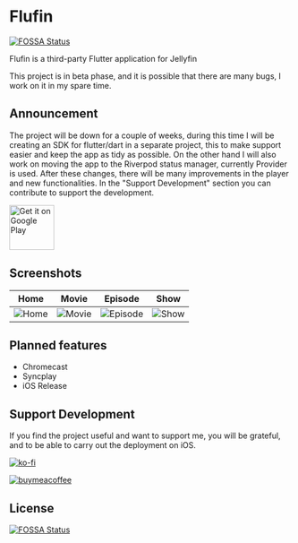 # Flufin
[![FOSSA Status](https://app.fossa.com/api/projects/git%2Bgithub.com%2Ftherhenals%2Fflufin.svg?type=shield)](https://app.fossa.com/projects/git%2Bgithub.com%2Ftherhenals%2Fflufin?ref=badge_shield)

Flufin is a third-party Flutter application for Jellyfin

This project is in beta phase, and it is possible that there are many bugs, I work on it in my spare time.

## Announcement

The project will be down for a couple of weeks, during this time I will be creating an SDK for flutter/dart in a separate project, this to make support easier and keep the app as tidy as possible. On the other hand I will also work on moving the app to the Riverpod status manager, currently Provider is used. After these changes, there will be many improvements in the player and new functionalities. In the "Support Development" section you can contribute to support the development. 

<a href='https://play.google.com/store/apps/details?id=com.therhenals.flufin'><img alt='Get it on Google Play' src='https://play.google.com/intl/en_us/badges/static/images/badges/en_badge_web_generic.png' height="80"/></a>

## Screenshots
Home | Movie | Episode | Show
-----|-------|---------|-----
![Home](assets/home.png) | ![Movie](assets/movie.png) | ![Episode](assets/episode.png) | ![Show](assets/show.png)



## Planned features

- Chromecast
- Syncplay
- iOS Release

## Support Development

If you find the project useful and want to support me, you will be grateful, and to be able to carry out the deployment on iOS.

[![ko-fi](https://ko-fi.com/img/githubbutton_sm.svg)](https://ko-fi.com/therhenals)

[![buymeacoffee](https://img.buymeacoffee.com/button-api/?slug=therhenals&button_colour=FFDD00&font_colour=000000&font_family=Poppins&outline_colour=000000&coffee_colour=ffffff)](https://www.buymeacoffee.com/therhenals)

## License
[![FOSSA Status](https://app.fossa.com/api/projects/git%2Bgithub.com%2Ftherhenals%2Fflufin.svg?type=large)](https://app.fossa.com/projects/git%2Bgithub.com%2Ftherhenals%2Fflufin?ref=badge_large)